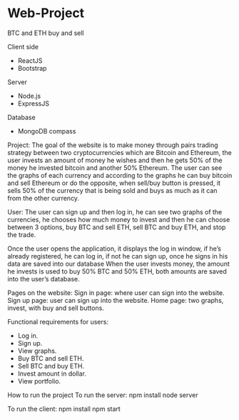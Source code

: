 # Web-Project
BTC and ETH buy and sell


Client side
-	ReactJS
-	Bootstrap

Server
-	 Node.js
-	ExpressJS

Database
-	MongoDB compass

Project:
The goal of the website is to make money through pairs trading strategy between two cryptocurrencies which are Bitcoin and Ethereum, the user invests an amount of money he wishes and then he gets 50% of the money he invested bitcoin and another 50% Ethereum.
The user can see the graphs of each currency and according to the graphs he can buy bitcoin and sell Ethereum or do the opposite, when sell/buy button is pressed, it sells 50% of the currency that is being sold and buys as much as it can from the other currency.

User:
The user can sign up and then log in, he can see two graphs of the currencies, he chooses how much money to invest and then he can choose between 3 options, buy BTC and sell ETH, sell BTC and buy ETH, and stop the trade.

Once the user opens the application, it displays the log in window, if he’s already registered, he can log in, if not he can sign up, once he signs in his data are saved into our database 
When the user invests money, the amount he invests is used to buy 50% BTC and 50% ETH, both amounts are saved into the user’s database.

Pages on the website:
Sign in page: where user can sign into the website.
Sign up page: user can sign up into the website.
Home page: two graphs, invest, with buy and sell buttons.

Functional requirements for users:
-	Log in.
-	Sign up.
-	View graphs.
-	Buy BTC and sell ETH.
-	Sell BTC and buy ETH.
-	Invest amount in dollar.
-	View portfolio.



How to run the project
To run the server: 
	npm install
	node server

To run the client:
	npm install
	npm start

